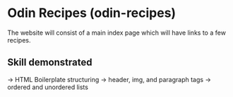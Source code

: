 # Odin Recipes (odin-recipes)

The website will consist of a main index page which will have links to a few recipes.

## Skill demonstrated

-> HTML Boilerplate structuring
-> header, img, and paragraph tags
-> ordered and unordered lists